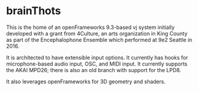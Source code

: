 # brainThots
This is the home of an openFrameworks 9.3-based vj system initially developed with a grant from 4Culture, an arts organization in King County as part of the Encephalophone Ensemble which performed at 9e2 Seattle in 2016.

It is architected to have extensible input options.  It currently has hooks for microphone-based audio input, OSC, and MIDI input.  It currently supports the AKAI MPD26; there is also an old branch with support for the LPD8.

It also leverages openFrameworks for 3D geometry and shaders.
